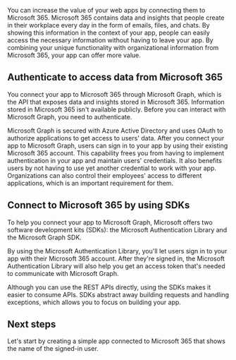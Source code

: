 You can increase the value of your web apps by connecting them to Microsoft 365. Microsoft 365 contains data and insights that people create in their workplace every day in the form of emails, files, and chats. By showing this information in the context of your app, people can easily access the necessary information without having to leave your app. By combining your unique functionality with organizational information from Microsoft 365, your app can offer more value.

## Authenticate to access data from Microsoft 365

You connect your app to Microsoft 365 through Microsoft Graph, which is the API that exposes data and insights stored in Microsoft 365. Information stored in Microsoft 365 isn't available publicly. Before you can interact with Microsoft Graph, you need to authenticate.

Microsoft Graph is secured with Azure Active Directory and uses OAuth to authorize applications to get access to users' data. After you connect your app to Microsoft Graph, users can sign in to your app by using their existing Microsoft 365 account. This capability frees you from having to implement authentication in your app and maintain users' credentials. It also benefits users by not having to use yet another credential to work with your app. Organizations can also control their employees' access to different applications, which is an important requirement for them.

## Connect to Microsoft 365 by using SDKs

To help you connect your app to Microsoft Graph, Microsoft offers two software development kits (SDKs): the Microsoft Authentication Library and the Microsoft Graph SDK.

By using the Microsoft Authentication Library, you'll let users sign in to your app with their Microsoft 365 account. After they're signed in, the Microsoft Authentication Library will also help you get an access token that's needed to communicate with Microsoft Graph.

Although you can use the REST APIs directly, using the SDKs makes it easier to consume APIs. SDKs abstract away building requests and handling exceptions, which allows you to focus on building your app.

## Next steps

Let's start by creating a simple app connected to Microsoft 365 that shows the name of the signed-in user.
